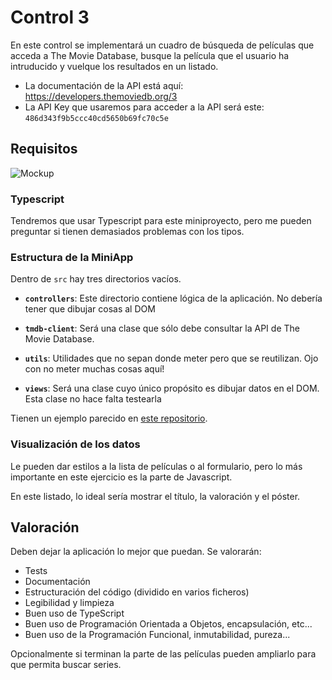 # Control 3

En este control se implementará un cuadro de búsqueda de películas que acceda
a The Movie Database, busque la película que el usuario ha intruducido y vuelque
los resultados en un listado.

-   La documentación de la API está aquí: https://developers.themoviedb.org/3
-   La API Key que usaremos para acceder a la API será este:
    `486d343f9b5ccc40cd5650b69fc70c5e`

## Requisitos

![Mockup](https://i.imgur.com/8vELiqd.png)

### Typescript

Tendremos que usar Typescript para este miniproyecto, pero me pueden preguntar
si tienen demasiados problemas con los tipos.

### Estructura de la MiniApp

Dentro de `src` hay tres directorios vacíos.

-   **`controllers`**: Este directorio contiene lógica de la aplicación. No
    debería tener que dibujar cosas al DOM

-   **`tmdb-client`**: Será una clase que sólo debe consultar la API de
    The Movie Database.

-   **`utils`**: Utilidades que no sepan donde meter pero que se reutilizan. Ojo
    con no meter muchas cosas aquí!

-   **`views`**: Será una clase cuyo único propósito es dibujar datos en el DOM.
    Esta clase no hace falta testearla

Tienen un ejemplo parecido en [este repositorio](https://github.com/GeneracionKAgosto/ejemplo-controlador-vista).

### Visualización de los datos

Le pueden dar estilos a la lista de películas o al formulario, pero lo más
importante en este ejercicio es la parte de Javascript.

En este listado, lo ideal sería mostrar el título, la valoración y el póster.

## Valoración

Deben dejar la aplicación lo mejor que puedan. Se valorarán:

-   Tests
-   Documentación
-   Estructuración del código (dividido en varios ficheros)
-   Legibilidad y limpieza
-   Buen uso de TypeScript
-   Buen uso de Programación Orientada a Objetos, encapsulación, etc...
-   Buen uso de la Programación Funcional, inmutabilidad, pureza...

Opcionalmente si terminan la parte de las películas pueden ampliarlo para que
permita buscar series.
